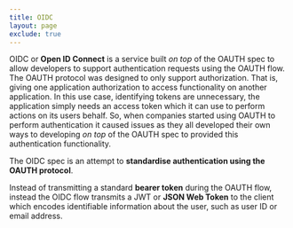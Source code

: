 ```yaml
---
title: OIDC
layout: page
exclude: true
---
```


OIDC or **Open ID Connect** is a service built *on top* of the OAUTH spec to allow developers to support authentication requests using the OAUTH flow. The OAUTH protocol was designed to only support authorization. That is, giving one application authorization to access functionality on another application. In this use case, identifying tokens are unnecessary, the application simply needs an access token which it can use to perform actions on its users behalf. So, when companies started using OAUTH to perform authentication it caused issues as they all developed their own ways to developing *on top* of the OAUTH spec to provided this authentication functionality.

The OIDC spec is an attempt to **standardise authentication using the OAUTH protocol**.

Instead of transmitting a standard **bearer token** during the OAUTH flow, instead the OIDC flow transmits a JWT or **JSON Web Token** to the client which encodes identifiable information about the user, such as user ID or email address.
<!--stackedit_data:
eyJoaXN0b3J5IjpbLTE1NTcwOTU0NTBdfQ==
-->